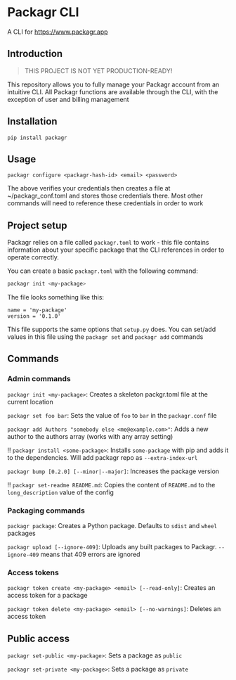 # Packagr CLI

A CLI for https://www.packagr.app

## Introduction

> THIS PROJECT IS NOT YET PRODUCTION-READY!

This repository allows you to fully manage your Packagr account from an intuitive CLI. All Packagr functions are
available through the CLI, with the exception of user and billing management


## Installation

```
pip install packagr
```

## Usage

```
packagr configure <packagr-hash-id> <email> <password>
```

The above verifies your credentials then creates a file at ~/packagr_conf.toml and stores those credentials there. Most
other commands will need to reference these credentials in order to work

## Project setup

Packagr relies on a file called `packagr.toml` to work - this file contains information about your specific package that
the CLI references in order to operate correctly. 

You can create a basic `packagr.toml` with the following command:

```bash
packagr init <my-package>
``` 

The file looks something like this: 
```
name = 'my-package'
version = '0.1.0'
```

This file supports the same options that `setup.py` does. You can set/add values in this file using the
`packagr set` and `packagr add` commands


## Commands

### Admin commands

``packagr init <my-package>``: Creates a skeleton packgr.toml file at the current location

``packagr set foo bar``: Sets the value of `foo` to `bar` in the `packagr.conf` file

``packagr add Authors "somebody else <me@example.com>"``: Adds a new author to the authors array (works with any array setting)

!! ``packagr install <some-package>``: Installs `some-package` with pip and adds it to the dependencies. Will add packagr repo as `--extra-index-url`

``packagr bump [0.2.0] [--minor|--major]``: Increases the package version

!! ``packagr set-readme README.md``: Copies the content of `README.md` to the `long_description` value of the config

### Packaging commands

``packagr package``: Creates a Python package. Defaults to `sdist` and `wheel` packages

``packagr upload [--ignore-409]``: Uploads any built packages to Packagr. `--ignore-409` means that 409 errors are ignored

### Access tokens

``packagr token create <my-package> <email> [--read-only]``: Creates an access token for a package

``packagr token delete <my-package> <email> [--no-warnings]``: Deletes an access token

## Public access

``packagr set-public <my-package>``: Sets a package as `public`

``packagr set-private <my-package>``: Sets a package as `private`




